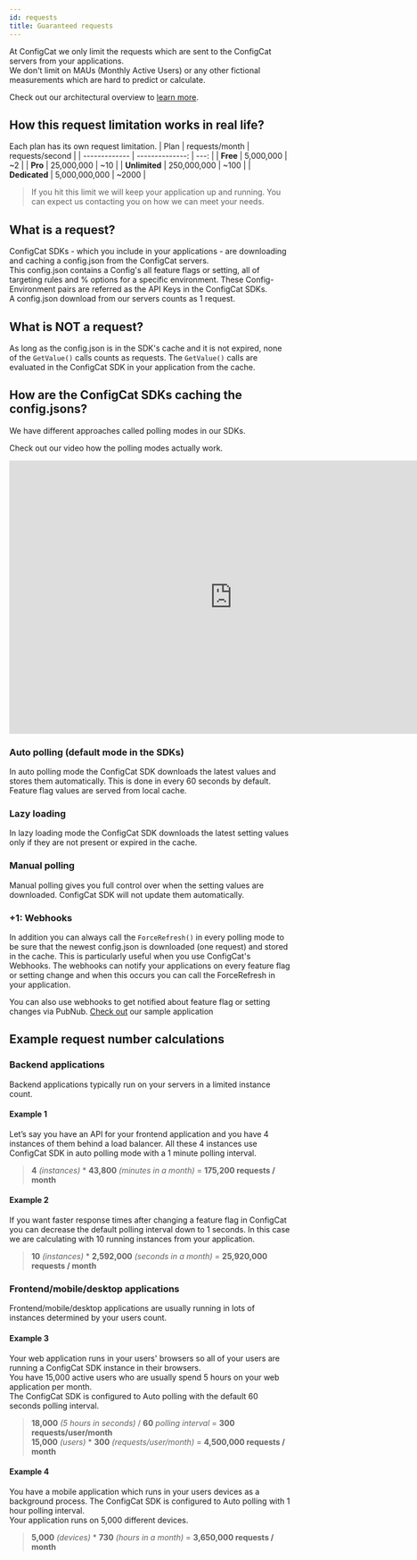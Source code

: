 ```yaml
---
id: requests
title: Guaranteed requests
---
```


At ConfigCat we only limit the requests which are sent to the ConfigCat servers from your applications.  
We don't limit on MAUs (Monthly Active Users) or any other fictional measurements which are hard to predict or calculate.

Check out our architectural overview to <a href="https://configcat.com/Home/Architecture" target="_blank">learn more</a>.

## How this request limitation works in real life?
Each plan has its own request limitation.
| Plan          | requests/month | requests/second |
| ------------- | --------------: | ---: |
| **Free**      | 5,000,000      | ~2    |
| **Pro**       | 25,000,000     | ~10   |
| **Unlimited** | 250,000,000    | ~100  |
| **Dedicated** | 5,000,000,000  | ~2000 |

> If you hit this limit we will keep your application up and running. You can expect us contacting you on how we can meet your needs.

## What is a request?
ConfigCat SDKs - which you include in your applications - are downloading and caching a config.json from the ConfigCat servers.  
This config.json contains a Config's all feature flags or setting, all of targeting rules and % options for a specific environment. These Config-Environment pairs are referred as the API Keys in the ConfigCat SDKs.  
A config.json download from our servers counts as 1 request.

## What is NOT a request?
As long as the config.json is in the SDK's cache and it is not expired, none of the `GetValue()` calls counts as requests. The `GetValue()` calls are evaluated in the ConfigCat SDK in your application from the cache.

## How are the ConfigCat SDKs caching the config.jsons?
We have different approaches called polling modes in our SDKs.

Check out our video how the polling modes actually work.

<iframe width="800" height="490" src="https://youtu.be/_LWPjR4_GqA" frameborder="0" allow="accelerometer; autoplay; encrypted-media; gyroscope; picture-in-picture" allowfullscreen></iframe>

### Auto polling (default mode in the SDKs)
In auto polling mode the ConfigCat SDK downloads the latest values and stores them automatically. This is done in every 60 seconds by default. Feature flag values are served from local cache.
### Lazy loading
In lazy loading mode the ConfigCat SDK downloads the latest setting values only if they are not present or expired in the cache.
### Manual polling
Manual polling gives you full control over when the setting values are downloaded. ConfigCat SDK will not update them automatically.
### +1: Webhooks
In addition you can always call the `ForceRefresh()` in every polling mode to be sure that the newest config.json is downloaded (one request) and stored in the cache.
This is particularly useful when you use ConfigCat's Webhooks. The webhooks can notify your applications on every feature flag or setting change and when this occurs you can call the ForceRefresh in your application.

You can also use webhooks to get notified about feature flag or setting changes via PubNub. <a href="https://github.com/configcat/node-sdk/tree/master/samples/realtimeupdate" target="_blank">Check out</a> our sample application

## Example request number calculations

### Backend applications
Backend applications typically run on your servers in a limited instance count.

#### Example 1
Let’s say you have an API for your frontend application and you have 4 instances of them behind a load balancer. 
All these 4 instances use ConfigCat SDK in auto polling mode with a 1 minute polling interval.

> **4** *(instances)* * **43,800** *(minutes in a month)* = **175,200 requests / month**

#### Example 2
If you want faster response times after changing a feature flag in ConfigCat you can decrease the default polling interval down to 1 seconds. In this case we are calculating with 10 running instances from your application.

> **10** *(instances)* * **2,592,000** *(seconds in a month)* = **25,920,000 requests / month**

### Frontend/mobile/desktop applications
Frontend/mobile/desktop applications are usually running in lots of instances determined by your users count.

#### Example 3
Your web application runs in your users' browsers so all of your users are running a ConfigCat SDK instance in their browsers.  
You have 15,000 active users who are usually spend 5 hours on your web application per month.  
The ConfigCat SDK is configured to Auto polling with the default 60 seconds polling interval.

> **18,000** *(5 hours in seconds)* / **60** *polling interval* = **300 requests/user/month**  
> **15,000** *(users)* * **300** *(requests/user/month)* = **4,500,000 requests / month**

#### Example 4
You have a mobile application which runs in your users devices as a background process. The ConfigCat SDK is configured to Auto polling with 1 hour polling interval.  
Your application runs on 5,000 different devices.

> **5,000** *(devices)* * **730** *(hours in a month)* = **3,650,000 requests / month**